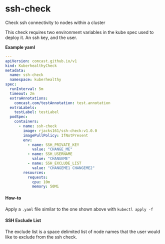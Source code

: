 # ssh-check
Check ssh connectivity to nodes within a cluster

This check requires two environment variables in the kube spec used to deploy it.  An ssh key, and the user.

**Example yaml**

```yaml
---
apiVersion: comcast.github.io/v1
kind: KuberhealthyCheck
metadata:
  name: ssh-check
  namespace: kuberhealthy
spec:
  runInterval: 5m
  timeout: 2m
  extraAnnotations:
    comcast.com/testAnnotation: test.annotation
  extraLabels:
    testLabel: testLabel
  podSpec:
    containers:
      - name: ssh-check
        image: rjacks161/ssh-check:v1.0.0
        imagePullPolicy: IfNotPresent
        env:
          - name: SSH_PRIVATE_KEY
            value: "CHANGE_ME"
          - name: SSH_USERNAME
            value: "CHANGEME"
          - name: SSH_EXCLUDE_LIST
            value: "CHANGEME1 CHANGEME2"
        resources:
          requests:
            cpu: 10m
            memory: 50Mi
```

#### How-to

Apply a `.yaml` file similar to the one shown above with `kubectl apply -f`

#### SSH Exclude List
The exclude list is a space delimited list of node names that the user would like to exclude from the ssh check.
